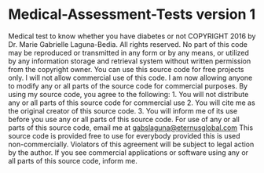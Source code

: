 # Medical-Assessment-Tests version 1
Medical test to know whether you have diabetes or not
COPYRIGHT 2016 by Dr. Marie Gabrielle Laguna-Bedia. All rights reserved. No part of this code may be reproduced or transmitted in any form or by any means, or utilized by any information storage and retrieval system without written permission from the copyright owner. You can use this source code for free projects only. I will not allow commercial use of this code. I am now allowing anyone to modify any or all parts of the source code for commercial purposes. By using my source code, you agree to the following: 1. You will not distribute any or all parts of this source code for commercial use 2. You will cite me as the original creator of this source code. 3. You will inform me of its use before you use any or all parts of this source code. For use of any or all parts of this source code, email me at gabslaguna@eternusglobal.com This source code is provided free to use for everybody provided this is used non-commercially. Violators of this agreement will be subject to legal action by the author. If you see commercial applications or software using any or all parts of this source code, inform me. 
